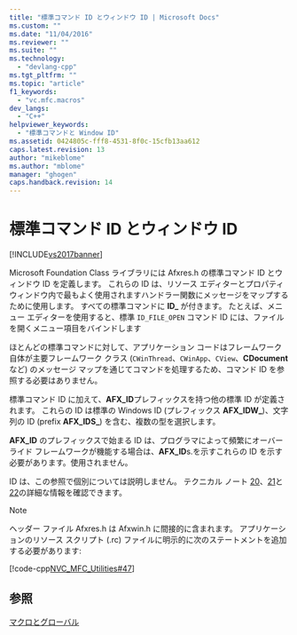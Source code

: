 ```yaml
---
title: "標準コマンド ID とウィンドウ ID | Microsoft Docs"
ms.custom: ""
ms.date: "11/04/2016"
ms.reviewer: ""
ms.suite: ""
ms.technology: 
  - "devlang-cpp"
ms.tgt_pltfrm: ""
ms.topic: "article"
f1_keywords: 
  - "vc.mfc.macros"
dev_langs: 
  - "C++"
helpviewer_keywords: 
  - "標準コマンドと Window ID"
ms.assetid: 0424805c-fff8-4531-8f0c-15cfb13aa612
caps.latest.revision: 13
author: "mikeblome"
ms.author: "mblome"
manager: "ghogen"
caps.handback.revision: 14
---
```

# 標準コマンド ID とウィンドウ ID
[!INCLUDE[vs2017banner](../../assembler/inline/includes/vs2017banner.md)]

Microsoft Foundation Class ライブラリには Afxres.h の標準コマンド ID とウィンドウ ID を定義します。  これらの ID は、リソース エディターとプロパティ ウィンドウ内で最もよく使用されますハンドラー関数にメッセージをマップするために使用します。  すべての標準コマンドに **ID\_** が付きます。  たとえば、メニュー エディターを使用すると、標準 `ID_FILE_OPEN` コマンド ID には、ファイルを開くメニュー項目をバインドします  
  
 ほとんどの標準コマンドに対して、アプリケーション コードはフレームワーク自体が主要フレームワーク クラス \(`CWinThread`、`CWinApp`、`CView`、**CDocument**など\) のメッセージ マップを通じてコマンドを処理するため、コマンド ID を参照する必要はありません。  
  
 標準コマンド ID に加えて、**AFX\_ID**プレフィックスを持つ他の標準 ID が定義されます。  これらの ID は標準の Windows ID \(プレフィックス **AFX\_IDW\_**\)、文字列の ID \(prefix **AFX\_IDS\_**\) を含む、複数の型を選択します。  
  
 **AFX\_ID** のプレフィックスで始まる ID は、プログラマによって頻繁にオーバーライド フレームワークが機能する場合は、**AFX\_ID**s.を示すこれらの ID を示す必要があります。使用されません。  
  
 ID は、この参照で個別については説明しません。  テクニカル ノート [20](../../mfc/tn020-id-naming-and-numbering-conventions.md)、[21](../../mfc/tn021-command-and-message-routing.md)と [22](../../mfc/tn022-standard-commands-implementation.md)の詳細な情報を確認できます。  
  
> [!NOTE]
>  ヘッダー ファイル Afxres.h は Afxwin.h に間接的に含まれます。  アプリケーションのリソース スクリプト \(.rc\) ファイルに明示的に次のステートメントを追加する必要があります:  
  
 [!code-cpp[NVC_MFC_Utilities#47](../../mfc/codesnippet/CPP/standard-command-and-window-ids_1.h)]  
  
## 参照  
 [マクロとグローバル](../../mfc/reference/mfc-macros-and-globals.md)